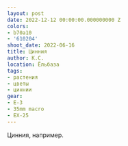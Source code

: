 ```yaml
---
layout: post
date: 2022-12-12 00:00:00.000000000 Z
colors:
- b70a10
- '610204'
shoot_date: 2022-06-16
title: Цинния
author: К.С.
location: Ёльбаза
tags:
- растения
- цветы
- циннии
gear:
- E-3
- 35mm macro
- EX-25
---
```

Цинния, например.

